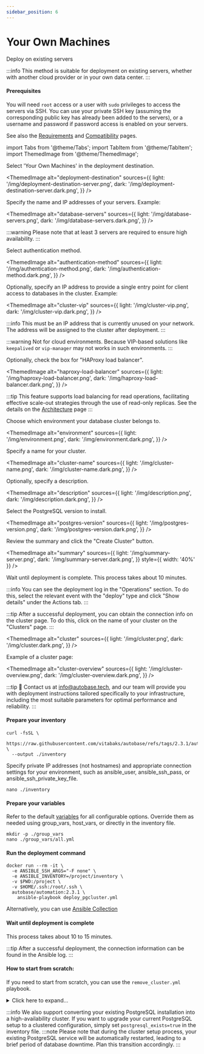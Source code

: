 ```yaml
---
sidebar_position: 6
---
```


# Your Own Machines

Deploy on existing servers

:::info
This method is suitable for deployment on existing servers, whether with another cloud provider or in your own data center.
:::

#### Prerequisites

You will need `root` access or a user with `sudo` privileges to access the servers via SSH. You can use your private SSH key (assuming the corresponding public key has already been added to the servers), or a username and password if password access is enabled on your servers.

See also the [Requirements](../overview/requirements.md) and [Compatibility](../overview/compatibility.md) pages.

import Tabs from '@theme/Tabs';
import TabItem from '@theme/TabItem';
import ThemedImage from '@theme/ThemedImage';

<Tabs>
  <TabItem value="console-ui" label="Console (UI)" default>

Select 'Your Own Machines' in the deployment destination.

<ThemedImage
  alt="deployment-destination"
  sources={{
    light: '/img/deployment-destination-server.png',
    dark: '/img/deployment-destination-server.dark.png',
  }}
/>

Specify the name and IP addresses of your servers. Example:

<ThemedImage
  alt="database-servers"
  sources={{
    light: '/img/database-servers.png',
    dark: '/img/database-servers.dark.png',
  }}
/>

:::warning
Please note that at least 3 servers are required to ensure high availability.
:::

Select authentication method.

<ThemedImage
  alt="authentication-method"
  sources={{
    light: '/img/authentication-method.png',
    dark: '/img/authentication-method.dark.png',
  }}
/>

Optionally, specify an IP address to provide a single entry point for client access to databases in the cluster. Example:

<ThemedImage
  alt="cluster-vip"
  sources={{
    light: '/img/cluster-vip.png',
    dark: '/img/cluster-vip.dark.png',
  }}
/>

:::info
This must be an IP address that is currently unused on your network. The address will be assigned to the cluster after deployment.
:::

:::warning
Not for cloud environments. Because VIP-based solutions like `keepalived` or `vip-manager` may not works in such environments.
:::

Optionally, check the box for "HAProxy load balancer".

<ThemedImage
  alt="haproxy-load-balancer"
  sources={{
    light: '/img/haproxy-load-balancer.png',
    dark: '/img/haproxy-load-balancer.dark.png',
  }}
/>

:::tip
This feature supports load balancing for read operations, facilitating effective scale-out strategies through the use of read-only replicas.
See the details on the [Architecture](https://postgresql-cluster.org/overview/architecture#2-postgresql-high-availability-with-load-balancing) page
:::

Choose which environment your database cluster belongs to.

<ThemedImage
  alt="environment"
  sources={{
    light: '/img/environment.png',
    dark: '/img/environment.dark.png',
  }}
/>

Specify a name for your cluster.

<ThemedImage
  alt="cluster-name"
  sources={{
    light: '/img/cluster-name.png',
    dark: '/img/cluster-name.dark.png',
  }}
/>

Optionally, specify a description.

<ThemedImage
  alt="description"
  sources={{
    light: '/img/description.png',
    dark: '/img/description.dark.png',
  }}
/>

Select the PostgreSQL version to install.

<ThemedImage
  alt="postgres-version"
  sources={{
    light: '/img/postgres-version.png',
    dark: '/img/postgres-version.dark.png',
  }}
/>

Review the summary and click the "Create Cluster" button.

<ThemedImage
  alt="summary"
  sources={{
    light: '/img/summary-server.png',
    dark: '/img/summary-server.dark.png',
  }}
  style={{ width: '40%' }}
/>

Wait until deployment is complete. This process takes about 10 minutes.

:::info
You can see the deployment log in the "Operations" section. To do this, select the relevant event with the "deploy" type and click "Show details" under the Actions tab.
:::

:::tip
After a successful deployment, you can obtain the connection info on the cluster page. To do this, click on the name of your cluster on the "Clusters" page.
:::

<ThemedImage
  alt="сluster"
  sources={{
    light: '/img/сluster.png',
    dark: '/img/сluster.dark.png',
  }}
/>

Example of a cluster page:

<ThemedImage
  alt="cluster-overview"
  sources={{
    light: '/img/cluster-overview.png',
    dark: '/img/cluster-overview.dark.png',
  }}
/>

  </TabItem>
  <TabItem value="command-line" label="Command line">

:::tip
📩 Contact us at info@autobase.tech, and our team will provide you with deployment instructions tailored specifically to your infrastructure, including the most suitable parameters for optimal performance and reliability.
:::

#### Prepare your inventory

```
curl -fsSL \
  https://raw.githubusercontent.com/vitabaks/autobase/refs/tags/2.3.1/automation/inventory.example \
  --output ./inventory
```

Specify private IP addresses (not hostnames) and appropriate connection settings for your environment, such as ansible_user, ansible_ssh_pass, or ansible_ssh_private_key_file.

```
nano ./inventory
```

#### Prepare your variables

Refer to the default [variables](https://github.com/vitabaks/autobase/blob/2.3.1/automation/roles/common/defaults/main.yml) for all configurable options. Override them as needed using group_vars, host_vars, or directly in the inventory file. 

```
mkdir -p ./group_vars
nano ./group_vars/all.yml
```

#### Run the deployment command

```
docker run --rm -it \
  -e ANSIBLE_SSH_ARGS="-F none" \
  -e ANSIBLE_INVENTORY=/project/inventory \
  -v $PWD:/project \
  -v $HOME/.ssh:/root/.ssh \
  autobase/automation:2.3.1 \
    ansible-playbook deploy_pgcluster.yml
```

Alternatively, you can use [Ansible Collection](https://github.com/vitabaks/autobase/blob/master/automation/README.md)

#### Wait until deployment is complete

This process takes about 10 to 15 minutes.

:::tip
After a successful deployment, the connection information can be found in the Ansible log.
:::

#### How to start from scratch:

If you need to start from scratch, you can use the `remove_cluster.yml` playbook.

<details>
<summary>Click here to expand...</summary>

Run the following command to remove the specified components:

```
ansible-playbook remove_cluster.yml -e "remove_postgres=true remove_etcd=true"
```

This command will delete the specified components, allowing you to start a new installation.

Available variables:
- `remove_postgres`: stop the PostgreSQL service and remove data.
- `remove_etcd`: stop the ETCD service and remove data.
- `remove_consul`: stop the Consul service and remove data.

:::warning
**Caution:** be careful when running this command in a production environment.
:::

</details>

:::info
We also support converting your existing PostgreSQL installation into a high-availability cluster. If you want to upgrade your current PostgreSQL setup to a clustered configuration, simply set `postgresql_exists=true` in the inventory file.
:::note
Please note that during the cluster setup process, your existing PostgreSQL service will be automatically restarted, leading to a brief period of database downtime. Plan this transition accordingly.
:::

  </TabItem>
</Tabs>
